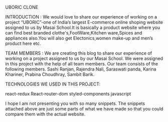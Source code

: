 UBORIC CLONE

INTRODUCTION :
We would love to share our experience of working on a project “UBORIC”-one of India’s largest E-commerce online shoping website assigned to us by Masai School.It is basically a product website where you can find best branded clothe's,FootWare,Kitchen ware,Spices and appliances also.You will also get Electonics,women make-up and men’s product here etc.

TEAM MEMBERS :
We are creating this blog to share our experience of working on a project assigned to us by our Masai School. We were assigned in this project with the help of all team members.
Our team consists of the following members.
Sashi Ranjan,
Rajendra Nali,
Saraswati panda,
Karina Khariner,
Prabina Choudhray,
Sambit Barik.

TECHNOLOGIES WE USED IN THIS PROJECT:

react-redux
React-router-dom
styled-components
javascript

I hope I am not presenting you with so many snippets. The snippets attached above are just some parts of what we have made so that you could compare them with the actual website.



